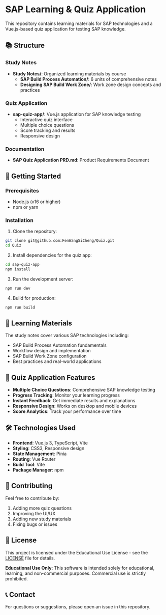 # SAP Learning & Quiz Application

This repository contains learning materials for SAP technologies and a Vue.js-based quiz application for testing SAP knowledge.

## 📚 Structure

### Study Notes
- **Study Notes/**: Organized learning materials by course
  - **SAP Build Process Automation/**: 6 units of comprehensive notes
  - **Designing SAP Build Work Zone/**: Work zone design concepts and practices

### Quiz Application
- **sap-quiz-app/**: Vue.js application for SAP knowledge testing
  - Interactive quiz interface
  - Multiple choice questions
  - Score tracking and results
  - Responsive design

### Documentation
- **SAP Quiz Application PRD.md**: Product Requirements Document

## 🚀 Getting Started

### Prerequisites
- Node.js (v16 or higher)
- npm or yarn

### Installation
1. Clone the repository:
```bash
git clone git@github.com:FenWangSiCheng/Quiz.git
cd Quiz
```

2. Install dependencies for the quiz app:
```bash
cd sap-quiz-app
npm install
```

3. Run the development server:
```bash
npm run dev
```

4. Build for production:
```bash
npm run build
```

## 📖 Learning Materials

The study notes cover various SAP technologies including:
- SAP Build Process Automation fundamentals
- Workflow design and implementation
- SAP Build Work Zone configuration
- Best practices and real-world applications

## 🎯 Quiz Application Features

- **Multiple Choice Questions**: Comprehensive SAP knowledge testing
- **Progress Tracking**: Monitor your learning progress
- **Instant Feedback**: Get immediate results and explanations
- **Responsive Design**: Works on desktop and mobile devices
- **Score Analytics**: Track your performance over time

## 🛠 Technologies Used

- **Frontend**: Vue.js 3, TypeScript, Vite
- **Styling**: CSS3, Responsive design
- **State Management**: Pinia
- **Routing**: Vue Router
- **Build Tool**: Vite
- **Package Manager**: npm

## 📝 Contributing

Feel free to contribute by:
1. Adding more quiz questions
2. Improving the UI/UX
3. Adding new study materials
4. Fixing bugs or issues

## 📄 License

This project is licensed under the Educational Use License - see the [LICENSE](LICENSE) file for details.

**Educational Use Only**: This software is intended solely for educational, learning, and non-commercial purposes. Commercial use is strictly prohibited.

## 📞 Contact

For questions or suggestions, please open an issue in this repository.